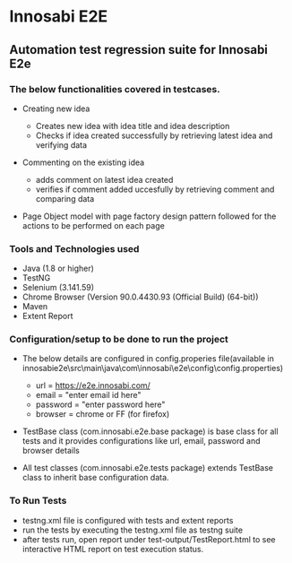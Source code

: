 # Innosabi E2E


## Automation test regression suite for Innosabi E2e

### The below functionalities covered in testcases.

* Creating new idea
	* Creates new idea with idea title and idea description
	* Checks if idea created successfully by retrieving latest idea and verifying data
* Commenting on the existing idea
	* adds comment on latest idea created
	* verifies if comment added uccesfully by retrieving comment and comparing data

* Page Object model with page factory design pattern followed for the actions to be performed on each page

### Tools and Technologies used

* Java (1.8 or higher)
* TestNG
* Selenium (3.141.59)
* Chrome Browser (Version 90.0.4430.93 (Official Build) (64-bit))
* Maven
* Extent Report

### Configuration/setup to be done to run the project

* The below details are configured in config.properies file(available in innosabie2e\src\main\java\com\innosabi\e2e\config\config.properties)
	* url = https://e2e.innosabi.com/
	* email = "enter email id here"
	* password = "enter password here"
	* browser = chrome  or FF (for firefox)

* TestBase class (com.innosabi.e2e.base package) is base class for all tests and it provides configurations like url, email, password and browser details
* All test classes (com.innosabi.e2e.tests package) extends TestBase class to inherit base configuration data.


### To Run Tests
* testng.xml file is configured with tests and extent reports
* run the tests by executing the testng.xml file as testng suite
* after tests run, open report under test-output/TestReport.html to see interactive HTML report on test execution status.


